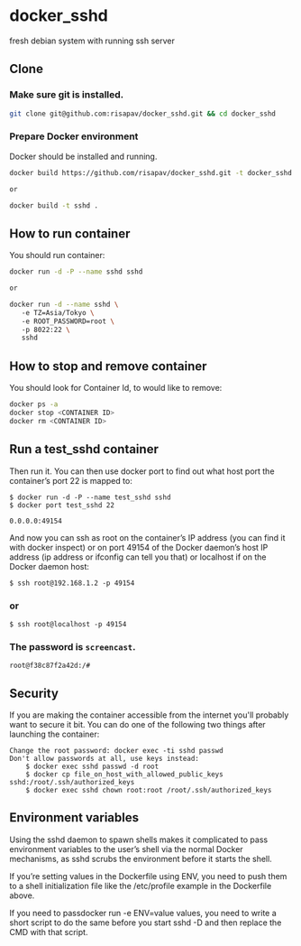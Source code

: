 # docker_sshd
fresh debian system with running ssh server

## Clone

### Make sure git is installed.
```sh
git clone git@github.com:risapav/docker_sshd.git && cd docker_sshd
```

### Prepare Docker environment

Docker should be installed and running.

```sh
docker build https://github.com/risapav/docker_sshd.git -t docker_sshd

or

docker build -t sshd .
```

## How to run container

You should run container:
    
```sh    
docker run -d -P --name sshd sshd

or

docker run -d --name sshd \  
   -e TZ=Asia/Tokyo \  
   -e ROOT_PASSWORD=root \  
   -p 8022:22 \  
   sshd
```

## How to stop and remove container

You should look for Container Id, to would like to remove:
 
```sh    
docker ps -a
docker stop <CONTAINER ID>
docker rm <CONTAINER ID>
```

## Run a test_sshd container

Then run it. You can then use docker port to find out what host port the container’s port 22 is mapped to:

    $ docker run -d -P --name test_sshd sshd
    $ docker port test_sshd 22

    0.0.0.0:49154

And now you can ssh as root on the container’s IP address (you can find it with docker inspect) or on port 49154 of the Docker daemon’s host IP address (ip address or ifconfig can tell you that) or localhost if on the Docker daemon host:

    $ ssh root@192.168.1.2 -p 49154

### or

    $ ssh root@localhost -p 49154

### The password is ``screencast``.

    root@f38c87f2a42d:/#

## Security

If you are making the container accessible from the internet you'll probably want to secure it bit. You can do one of the following two things after launching the container:

    Change the root password: docker exec -ti sshd passwd
    Don't allow passwords at all, use keys instead:
        $ docker exec sshd passwd -d root
        $ docker cp file_on_host_with_allowed_public_keys sshd:/root/.ssh/authorized_keys
        $ docker exec sshd chown root:root /root/.ssh/authorized_keys

## Environment variables

Using the sshd daemon to spawn shells makes it complicated to pass environment variables to the user’s shell via the normal Docker mechanisms, as sshd scrubs the environment before it starts the shell.

If you’re setting values in the Dockerfile using ENV, you need to push them to a shell initialization file like the /etc/profile example in the Dockerfile above.

If you need to passdocker run -e ENV=value values, you need to write a short script to do the same before you start sshd -D and then replace the CMD with that script.

